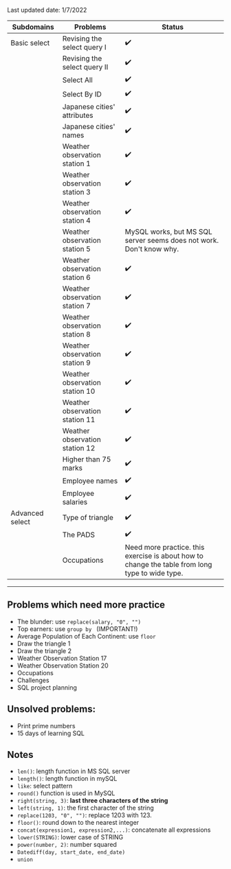 Last updated date: 1/7/2022


|  Subdomains               | Problems    | Status |
|  ----------         | ----------- | ----------- |
| Basic select    | Revising the select query I    | :heavy_check_mark:     |
|     | Revising the select query II  |    :heavy_check_mark:       |
|     | Select All |  :heavy_check_mark:       |
|     | Select By ID | :heavy_check_mark:       |
|     | Japanese cities' attributes |  :heavy_check_mark:       |
|     | Japanese cities' names | :heavy_check_mark:       |
|      | Weather observation station 1 | :heavy_check_mark:       |
|      | Weather observation station 3 | :heavy_check_mark:       |
|      | Weather observation station 4 | :heavy_check_mark:       |
|      | Weather observation station 5 | MySQL works, but MS SQL server seems does not work. Don't know why.       |
|      | Weather observation station 6 | :heavy_check_mark:       |
|      | Weather observation station 7 | :heavy_check_mark:       |
|      | Weather observation station 8 | :heavy_check_mark:       |
|      | Weather observation station 9 | :heavy_check_mark:       |
|      | Weather observation station 10 | :heavy_check_mark:      |
|      | Weather observation station 11 | :heavy_check_mark:       |
|      | Weather observation station 12 | :heavy_check_mark:       |
|      |Higher than 75 marks | :heavy_check_mark:       |
|      |Employee names | :heavy_check_mark:       |
|      |Employee salaries | :heavy_check_mark:       |
| Advanced select    | Type of triangle  | :heavy_check_mark:  |
|      |The PADS |  :heavy_check_mark:  |
|      |Occupations |  Need more practice. this exercise is about how to change the table from long type to wide type.  |

---------------------------------------------------------------------------------------
## Problems which need more practice

- The blunder: use ```replace(salary, "0", "")```
- Top earners: use ```group by ``` (IMPORTANT!)
- Average Population of Each Continent: use ```floor```
- Draw the triangle 1
- Draw the triangle 2
- Weather Observation Station 17
- Weather Observation Station 20
- Occupations
- Challenges
- SQL project planning



## Unsolved problems: 
- Print prime numbers 
- 15 days of learning SQL


## Notes 

- ```len()```: length function  in MS SQL server
- ```length()```: length function in mySQL
- ```like```: select pattern
- ```round()``` function is used in MySQL
- ```right(string, 3)```: **last three characters of the string**
- ```left(string, 1)```: the first character of the string
- ```replace(1203, "0", "")```: replace 1203 with 123. 
- ```floor()```: round down to the nearest integer
- ```concat(expression1, expression2,...)```: concatenate all expressions
- ```lower(STRING)```: lower case of STRING
- ```power(number, 2)```: number squared
- ```Datediff(day, start_date, end_date)```
- ```union```






